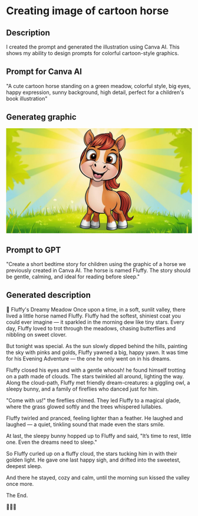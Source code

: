 # Creating image of cartoon horse

## Description
I created the prompt and generated the illustration using Canva AI. This shows my ability to design prompts for colorful cartoon-style graphics.

## Prompt for Canva AI
"A cute cartoon horse standing on a green meadow, colorful style, big eyes, happy expression, sunny background, high detail, perfect for a children's book illustration"


## Generateg graphic
![CartoonHorse](https://github.com/pawrzes1/AI-Portfolio/blob/main/Content%20Creation/Images/cartoon%20horse.jpg)

## Prompt to GPT
"Create a short bedtime story for children using the graphic of a horse we previously created in Canva AI. The horse is named Fluffy. The story should be gentle, calming, and ideal for reading before sleep."

## Generated description

🌙 Fluffy's Dreamy Meadow
Once upon a time, in a soft, sunlit valley, there lived a little horse named Fluffy.
Fluffy had the softest, shiniest coat you could ever imagine — it sparkled in the morning dew like tiny stars.
Every day, Fluffy loved to trot through the meadows, chasing butterflies and nibbling on sweet clover.

But tonight was special.
As the sun slowly dipped behind the hills, painting the sky with pinks and golds, Fluffy yawned a big, happy yawn.
It was time for his Evening Adventure — the one he only went on in his dreams.

Fluffy closed his eyes and with a gentle whoosh! he found himself trotting on a path made of clouds.
The stars twinkled all around, lighting the way.
Along the cloud-path, Fluffy met friendly dream-creatures: a giggling owl, a sleepy bunny, and a family of fireflies who danced just for him.

"Come with us!" the fireflies chimed.
They led Fluffy to a magical glade, where the grass glowed softly and the trees whispered lullabies.

Fluffy twirled and pranced, feeling lighter than a feather.
He laughed and laughed — a quiet, tinkling sound that made even the stars smile.

At last, the sleepy bunny hopped up to Fluffy and said,
"It’s time to rest, little one. Even the dreams need to sleep."

So Fluffy curled up on a fluffy cloud, the stars tucking him in with their golden light.
He gave one last happy sigh, and drifted into the sweetest, deepest sleep.

And there he stayed, cozy and calm, until the morning sun kissed the valley once more.

The End.

🌟✨🐴
